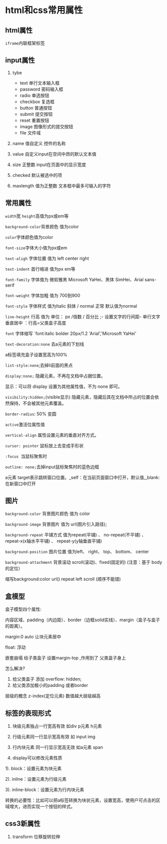 # html和css常用属性

## html属性
`iframe`内联框架标签

## input属性
1. tybe
   + text  单行文本输入框
   + password 密码输入框
   + radio 单选按钮
   + checkbox  复选框
   + button 普通按钮
   + submit 提交按钮
   + reset  重置按钮
   + image  图像形式的提交按钮
   + file 文件域

2. name 值自定义 控件的名称

3. value 自定义input在空间中昂的默认文本值

4. size 正整数  input在页面中的显示宽度

5. checked 默认被选中的项

6. maxlength 值为正整数 文本框中最多可输入的字符

## 常用属性
`width`宽  `height`高值为px或em等  

`background-color`背景颜色 值为color

`color`字体颜色值为color

`font-size`字体大小值为px或em

`text-aligh` 字体位置 值为 left center right

`text-indent` 首行缩进 值为px em等

`font-family` 字体值为 微软雅黑 Microsoft YaHei、黑体 SimHei、Arial sans-serif

`font-weight` 字体加粗 值为 700到900

`font-style` 字体样式 值为Italic 斜体 / normal 正常 默认值为normal

`line-height` 行高 值为 单位： px /倍数 / 百分比 ;- 设置文字的行间距- 单行文字垂直居中 ：行高=父类盒子高度

`font`	字体缩写	`font:italic bolder 20px/1.2 'Arial','Microsoft YaHei'

`text-decoration:none` 去a元素的下划线

a标签填充盒子设置宽高为100%

`list-style:none`;去掉li前面的黑点

`display:none;` 隐藏元素，不再在文档中占据位置。

显示：可以将 display 设置为其他属性值，不为 none 即可。

`visibility:hidden;`(visible显示) 隐藏元素，隐藏后其在文档中所占的位置会依然保持，不会被其他元素覆盖。

 `border-radius`: 50% 变圆

 `active`激活位属性值

 `vertical-align` 属性设置元素的垂直对齐方式。

 `cursor: pointer` 鼠标放上去变成手形状

 `:focus `当鼠标聚焦时

 `outline: none;`去掉input鼠标聚焦时的蓝色边框

a元素 target表示跳转窗口位置。_self：在当前页面窗口中打开，默认值,_blank: 在新窗口中打开

## 图片

`background-color`	背景图片颜色    值为	color

`background-image`	背景图片 值为	url(图片引入路径);

`background-repeat` 平铺方式    值为repeat(平铺) 、 no-repeat(不平铺) 、 repeat-x(x轴水平平铺) 、 repeat-y(y轴垂直平铺)

`background-position`	图片位置    值为left、 right、 top、 bottom、 center

`background-attachment`	背景滚动	scroll(滚动)、fixed(固定的) (注意：基于 body 的定位）

缩写background:color url() repeat left scroll (顺序不能错)

## 盒模型

盒子模型四个属性:

内容区域、padding（内边距）、border（边框solid实线）、margin（盒子与盒子的距离）。

margin:0 auto 让块元素居中

float: 浮动

嵌套崩塌
给子类盒子 设置margin-top ,作用到了 父类盒子身上

 怎么解决?
1. 给父类盒子 添加 overflow: hidden;
2. 给父类添加极小的padding 或者border

 层级的概念 z-index(定位元素) 数值越大层级越高




## 标签的表现形式

1. 块级元素独占一行宽高有效 如div p元素 h元素

2. 行级元素同一行显示宽高有效 如 input img

3. 行内块元素 同一行显示宽高无效 如a元素 span

4. display可以修改元素性质

1). block：设置元素为块元素

2). inline：设置元素为行级元素

3). inline-block：设置元素为行内块元素

转换的必要性：比如可以把a标签转换为块状元素，设置宽高，使用户可点击的区域增大，进而实现一个按钮的样式。


## css3新属性

1. transform 位移旋转拉伸